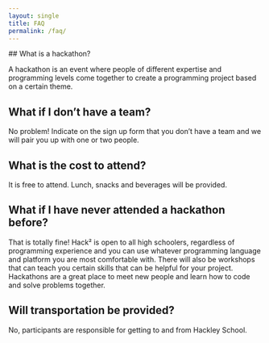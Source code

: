```yaml
---
layout: single
title: FAQ
permalink: /faq/
---
```

<div class="faq-section">
## What is a hackathon? 

A hackathon is an event where people of different expertise and programming levels come together to create a programming project based on a certain theme.

## What if I don’t have a team?

No problem! Indicate on the sign up form that you don’t have a team and we will pair you up with one or two people.

## What is the cost to attend?

It is free to attend. Lunch, snacks and beverages will be provided. 

## What if I have never attended a hackathon before?

That is totally fine! Hack² is open to all high schoolers, regardless of programming experience and you can use whatever programming language and platform you are most comfortable with. There will also be workshops that can teach you certain skills that can be helpful for your project. Hackathons are a great place to meet new people and learn how to code and solve problems together. 

## Will transportation be provided?

No, participants are responsible for getting to and from Hackley School.
<div class="faq-section">
